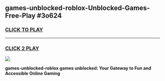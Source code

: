 
## games-unblocked-roblox-Unblocked-Games-Free-Play #3o624
<h3>
<a href="https://us.freeplayer.one?title=games-unblocked-roblox&ref=9M">CLICK TO PLAY</a></h3>
<hr>

<h3>
<a href="https://us.freeplayer.one?title=games-unblocked-roblox&ref=9M">CLICK 2 PLAY</a>
  
</h3>

<a href="https://us.freeplayer.one?title=games-unblocked-roblox&ref=9M"><img src="https://clearcache.store/games.png"></a>


**games-unblocked-roblox games unblocked: Your Gateway to Fun and Accessible Online Gaming**
